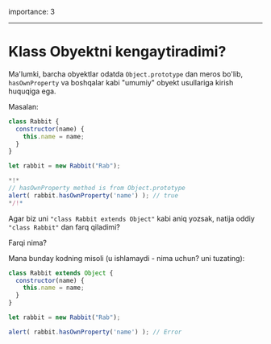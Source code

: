 importance: 3

---

# Klass Obyektni kengaytiradimi?

Ma'lumki, barcha obyektlar odatda `Object.prototype` dan meros bo'lib, `hasOwnProperty` va boshqalar kabi "umumiy" obyekt usullariga kirish huquqiga ega.

Masalan:

```js run
class Rabbit {
  constructor(name) {
    this.name = name;
  }
}

let rabbit = new Rabbit("Rab");

*!*
// hasOwnProperty method is from Object.prototype
alert( rabbit.hasOwnProperty('name') ); // true
*/!*
```

Agar biz uni `"class Rabbit extends Object"` kabi aniq yozsak, natija oddiy `"class Rabbit"` dan farq qiladimi?

Farqi nima?

Mana bunday kodning misoli (u ishlamaydi - nima uchun? uni tuzating):

```js
class Rabbit extends Object {
  constructor(name) {
    this.name = name;
  }
}

let rabbit = new Rabbit("Rab");

alert( rabbit.hasOwnProperty('name') ); // Error
```
